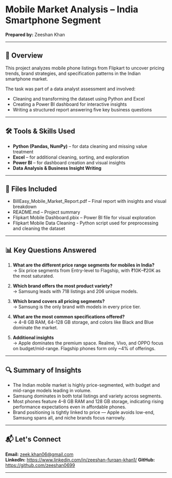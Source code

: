 # Mobile Market Analysis – India Smartphone Segment  
**Prepared by:** Zeeshan Khan

---

## 📌 Overview

This project analyzes mobile phone listings from Flipkart to uncover pricing trends, brand strategies, and specification patterns in the Indian smartphone market.

The task was part of a data analyst assessment and involved:
- Cleaning and transforming the dataset using Python and Excel
- Creating a Power BI dashboard for interactive insights
- Writing a structured report answering five key business questions

---

## 🛠️ Tools & Skills Used

- **Python (Pandas, NumPy)** – for data cleaning and missing value treatment  
- **Excel** – for additional cleaning, sorting, and exploration  
- **Power BI** – for dashboard creation and visual insights  
- **Data Analysis & Business Insight Writing**

---

## 📁 Files Included

- BillEasy_Mobile_Market_Report.pdf – Final report with insights and visual breakdown  
- README.md – Project summary
- Flipkart Mobile Dashboard.pbix – Power BI file for visual exploration  
- Flipkart Mobile Data Cleaning -  Python script used for preprocessing and cleaning the dataset

---

## 📊 Key Questions Answered

1. **What are the different price range segments for mobiles in India?**  
   → Six price segments from Entry-level to Flagship, with ₹10K–₹20K as the most saturated.

2. **Which brand offers the most product variety?**  
   → Samsung leads with 718 listings and 206 unique models.

3. **Which brand covers all pricing segments?**  
   → Samsung is the only brand with models in every price tier.

4. **What are the most common specifications offered?**  
   → 4–8 GB RAM, 64–128 GB storage, and colors like Black and Blue dominate the market.

5. **Additional insights**  
   → Apple dominates the premium space. Realme, Vivo, and OPPO focus on budget/mid-range. Flagship phones form only ~4% of offerings.

---

## 🔍 Summary of Insights

- The Indian mobile market is highly price-segmented, with budget and mid-range models leading in volume.
- Samsung dominates in both total listings and variety across segments.
- Most phones feature 4–8 GB RAM and 128 GB storage, indicating rising performance expectations even in affordable phones.
- Brand positioning is tightly linked to price — Apple avoids low-end, Samsung spans all, and niche brands focus narrowly.

---

## 📬 Let's Connect

**Email:** zeek.khan06@gmail.com  
**LinkedIn:** https://www.linkedin.com/in/zeeshan-furqan-khan1/
**GitHub:** https://github.com/zeeshan0699

---
